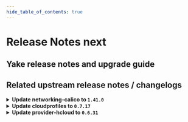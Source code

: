 ```yaml
---
hide_table_of_contents: true
---
```


# Release Notes next

## Yake release notes and upgrade guide

## Related upstream release notes / changelogs


<details>
<summary><b>Update networking-calico to <code>1.41.0</code></b></summary>

# [gardener/gardener-extension-networking-calico]

## ✨ New Features

- `[OPERATOR]` Helm charts of extension and admission controller are published as OCI artifacts now. by @oliver-goetz [#445]
## 🏃 Others

- `[OPERATOR]` Add static resource allocation autoscaling mode for calico node/typha (autoScaling.mode: static). by @ScheererJ [#464]
- `[OPERATOR]` The race between a calico-node instance shutting down and a new one coming up is mitigated by setting `NetworkUnavailable` condition properly some time after initialization. by @ScheererJ [#477]

## Helm Charts
- admission-calico-application: `europe-docker.pkg.dev/gardener-project/releases/charts/gardener/extensions/admission-calico-application:v1.41.0`
- admission-calico-runtime: `europe-docker.pkg.dev/gardener-project/releases/charts/gardener/extensions/admission-calico-runtime:v1.41.0`
- networking-calico: `europe-docker.pkg.dev/gardener-project/releases/charts/gardener/extensions/networking-calico:v1.41.0`
## Docker Images
- gardener-extension-admission-calico: `europe-docker.pkg.dev/gardener-project/releases/gardener/extensions/admission-calico:v1.41.0`
- gardener-extension-networking-calico: `europe-docker.pkg.dev/gardener-project/releases/gardener/extensions/networking-calico:v1.41.0`


</details>

<details>
<summary><b>Update cloudprofiles to <code>0.7.17</code></b></summary>

**Full Changelog**: https://github.com/gardener-community/cloudprofiles/compare/0.7.16...0.7.17

</details>

<details>
<summary><b>Update provider-hcloud to <code>0.6.31</code></b></summary>

# [gardener-extension-provider-hcloud] v0.6.31

</details>

